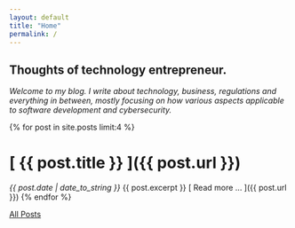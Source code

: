 ```yaml
---
layout: default 
title: "Home"
permalink: /
---
```


## Thoughts of technology entrepreneur.

*Welcome to my blog. I write about technology, business, regulations and everything in between, mostly focusing on how various aspects applicable to software development and cybersecurity.*

{% for post in site.posts limit:4 %}
# [ {{ post.title }} ]({{ post.url }}) 
*{{ post.date | date_to_string }}*
{{ post.excerpt }}
[ Read more ... ]({{ post.url }}) 
{% endfor %}

[All Posts](/archive/index.html)
